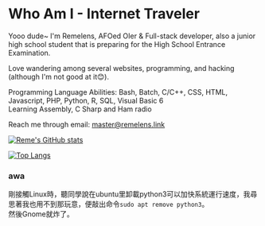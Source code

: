 # Who Am I - Internet Traveler

Yooo dude~ I'm Remelens, AFOed OIer & Full-stack developer, also a junior high school student that is preparing for the High School Entrance Examination.

Love wandering among several websites, programming, and hacking (although I'm not good at it😊).

Programming Language Abilities: Bash, Batch, C/C++, CSS, HTML, Javascript, PHP, Python, R, SQL, Visual Basic 6  
Learning Assembly, C Sharp and Ham radio

Reach me through email: master@remelens.link

[![Reme's GitHub stats](https://github-readme-stats.vercel.app/api?username=Remelens&theme=dark)](https://github.com/anuraghazra/github-readme-stats)

[![Top Langs](https://github-readme-stats.vercel.app/api/top-langs/?username=Remelens&theme=dark)](https://github.com/anuraghazra/github-readme-stats)

### awa

剛接觸Linux時，聽同學說在ubuntu里卸載python3可以加快系統運行速度，我尋思著我也用不到那玩意，便敲出命令`sudo apt remove python3`。  
然後Gnome就炸了。
